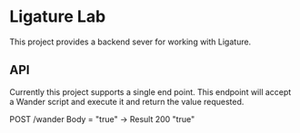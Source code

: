 # Ligature Lab

This project provides a backend sever for working with Ligature.

## API

Currently this project supports a single end point.
This endpoint will accept a Wander script and execute it and return the value requested.

POST /wander Body = "true" -> Result 200 "true"